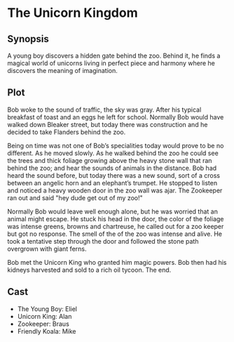 # The Unicorn Kingdom

## Synopsis

A young boy discovers a hidden gate behind the zoo.
Behind it, he finds a magical world of unicorns living in perfect piece and harmony where he discovers the meaning of imagination.

## Plot

Bob woke to the sound of traffic, the sky was gray.
After his typical breakfast of toast and an eggs he left for school.
Normally Bob would have walked down Bleaker street, but today there was construction and he decided to take Flanders behind the zoo.

Being on time was not one of Bob’s specialities today would prove to be no different.
As he moved slowly.
As he walked behind the zoo he could see the trees and thick foliage growing above the heavy stone wall that ran behind the zoo; and hear the sounds of animals in the distance.
Bob had heard the sound before, but today there was a new sound, sort of a cross between an angelic horn and an elephant’s trumpet.
He stopped to listen and noticed a heavy wooden door in the zoo wall was ajar.
The Zookeeper ran out and said "hey dude get out of my zoo!"

Normally Bob would leave well enough alone, but he was worried that an animal might escape.
He stuck his head in the door, the color of the foliage was intense greens, browns and chartreuse, he called out for a zoo keeper but got no response.
The smell of the of the zoo was intense and alive.
He took a tentative step through the door and followed the stone path overgrown with giant ferns.

Bob met the Unicorn King who granted him magic powers.
Bob then had his kidneys harvested and sold to a rich oil tycoon.
The end.

## Cast

* The Young Boy: Eliel
* Unicorn King: Alan
* Zookeeper: Braus
* Friendly Koala: Mike
